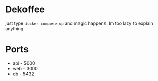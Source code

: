﻿# Dekoffee

just type `docker compose up` and magic happens. Im too lazy to explain anything

# Ports
* api - 5000
* web - 3000
* db - 5432
